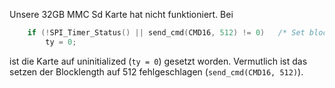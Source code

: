 Unsere 32GB MMC Sd Karte hat nicht funktioniert. 
Bei

```c
    if (!SPI_Timer_Status() || send_cmd(CMD16, 512) != 0)	/* Set block length: 512 */
        ty = 0;
```

ist die Karte auf uninitialized (`ty = 0`) gesetzt worden. Vermutlich ist das setzen der Blocklength auf 512 fehlgeschlagen (`send_cmd(CMD16, 512)`).